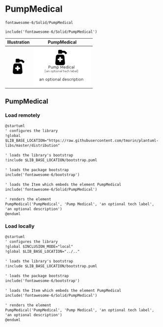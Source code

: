 # PumpMedical


```text
fontawesome-6/Solid/PumpMedical
```

```text
include('fontawesome-6/Solid/PumpMedical')
```



| Illustration | PumpMedical |
| :---: | :---: |
| ![illustration for Illustration](../../fontawesome-6/Solid/PumpMedical.png) | ![illustration for PumpMedical](../../fontawesome-6/Solid/PumpMedical.Local.png) |




## PumpMedical

### Load remotely
```plantuml
@startuml
' configures the library
!global $LIB_BASE_LOCATION="https://raw.githubusercontent.com/tmorin/plantuml-libs/master/distribution"

' loads the library's bootstrap
!include $LIB_BASE_LOCATION/bootstrap.puml

' loads the package bootstrap
include('fontawesome-6/bootstrap')

' loads the Item which embeds the element PumpMedical
include('fontawesome-6/Solid/PumpMedical')

' renders the element
PumpMedical('PumpMedical', 'Pump Medical', 'an optional tech label', 'an optional description')
@enduml
```

### Load locally
```plantuml
@startuml
' configures the library
!global $INCLUSION_MODE="local"
!global $LIB_BASE_LOCATION="../.."

' loads the library's bootstrap
!include $LIB_BASE_LOCATION/bootstrap.puml

' loads the package bootstrap
include('fontawesome-6/bootstrap')

' loads the Item which embeds the element PumpMedical
include('fontawesome-6/Solid/PumpMedical')

' renders the element
PumpMedical('PumpMedical', 'Pump Medical', 'an optional tech label', 'an optional description')
@enduml
```

